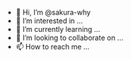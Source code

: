 - 👋 Hi, I’m @sakura-why
- 👀 I’m interested in ...
- 🌱 I’m currently learning ...
- 💞️ I’m looking to collaborate on ...
- 📫 How to reach me ...

<!---
sakura-why/sakura-why is a ✨ special ✨ repository because its `README.md` (this file) appears on your GitHub profile.
You can click the Preview link to take a look at your changes.
--->
